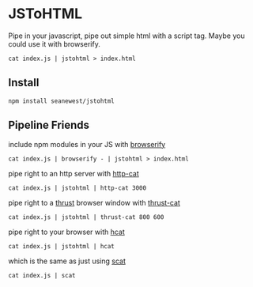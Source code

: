 # JSToHTML

Pipe in your javascript, pipe out simple html with a script tag. Maybe you could use it with browserify.

```
cat index.js | jstohtml > index.html
```

## Install

```
npm install seanewest/jstohtml
```

## Pipeline Friends


include npm modules in your JS with [browserify](https://github.com/substack/node-browserify)
```
cat index.js | browserify - | jstohtml > index.html
```

pipe right to an http server with [http-cat](https://github.com/seanewest/http-cat)
```
cat index.js | jstohtml | http-cat 3000
```

pipe right to a [thrust](https://github.com/breach/thrust) browser window with [thrust-cat](https://github.com/seanewest/thrust-cat)
```
cat index.js | jstohtml | thrust-cat 800 600
```

pipe right to your browser with [hcat](https://github.com/kessler/node-hcat)

```
cat index.js | jstohtml | hcat
```

which is the same as just using [scat](https://github.com/hughsk/scat)
```
cat index.js | scat
```
